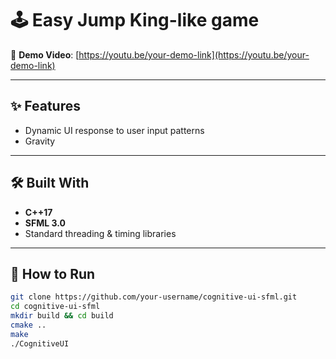 # 🕹️ Easy Jump King-like game 

🎥 **Demo Video**: [https://youtu.be/your-demo-link](https://youtu.be/your-demo-link)

---

## ✨ Features

- Dynamic UI response to user input patterns  
- Gravity

---

## 🛠 Built With

- **C++17**  
- **SFML 3.0**  
- Standard threading & timing libraries

---

## 🚀 How to Run

```bash
git clone https://github.com/your-username/cognitive-ui-sfml.git
cd cognitive-ui-sfml
mkdir build && cd build
cmake ..
make
./CognitiveUI
